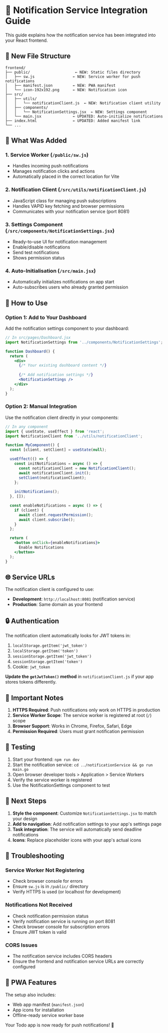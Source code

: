 # 🔔 Notification Service Integration Guide

This guide explains how the notification service has been integrated into your React frontend.

## 📁 **New File Structure**

```
frontend/
├── public/                    ← NEW: Static files directory
│   ├── sw.js                 ← NEW: Service worker for push notifications
│   ├── manifest.json         ← NEW: PWA manifest
│   └── icon-192x192.png      ← NEW: Notification icon
├── src/
│   ├── utils/
│   │   └── notificationClient.js  ← NEW: Notification client utility
│   ├── components/
│   │   └── NotificationSettings.jsx  ← NEW: Settings component
│   └── main.jsx              ← UPDATED: Auto-initialize notifications
├── index.html                ← UPDATED: Added manifest link
└── ...
```

## 🚀 **What Was Added**

### 1. **Service Worker** (`/public/sw.js`)
- Handles incoming push notifications
- Manages notification clicks and actions
- Automatically placed in the correct location for Vite

### 2. **Notification Client** (`/src/utils/notificationClient.js`)
- JavaScript class for managing push subscriptions
- Handles VAPID key fetching and browser permissions
- Communicates with your notification service (port 8081)

### 3. **Settings Component** (`/src/components/NotificationSettings.jsx`)
- Ready-to-use UI for notification management
- Enable/disable notifications
- Send test notifications
- Shows permission status

### 4. **Auto-Initialisation** (`/src/main.jsx`)
- Automatically initializes notifications on app start
- Auto-subscribes users who already granted permission

## 🔧 **How to Use**

### **Option 1: Add to Your Dashboard**

Add the notification settings component to your dashboard:

```jsx
// In src/pages/Dashboard.jsx
import NotificationSettings from '../components/NotificationSettings';

function Dashboard() {
  return (
    <div>
      {/* Your existing dashboard content */}
      
      {/* Add notification settings */}
      <NotificationSettings />
    </div>
  );
}
```

### **Option 2: Manual Integration**

Use the notification client directly in your components:

```jsx
// In any component
import { useState, useEffect } from 'react';
import NotificationClient from '../utils/notificationClient';

function MyComponent() {
  const [client, setClient] = useState(null);

  useEffect(() => {
    const initNotifications = async () => {
      const notificationClient = new NotificationClient();
      await notificationClient.init();
      setClient(notificationClient);
    };
    
    initNotifications();
  }, []);

  const enableNotifications = async () => {
    if (client) {
      await client.requestPermission();
      await client.subscribe();
    }
  };

  return (
    <button onClick={enableNotifications}>
      Enable Notifications
    </button>
  );
}
```

## 🌐 **Service URLs**

The notification client is configured to use:
- **Development**: `http://localhost:8081` (notification service)
- **Production**: Same domain as your frontend

## 🔒 **Authentication**

The notification client automatically looks for JWT tokens in:
1. `localStorage.getItem('jwt_token')`
2. `localStorage.getItem('token')`
3. `sessionStorage.getItem('jwt_token')`
4. `sessionStorage.getItem('token')`
5. Cookie: `jwt_token`

**Update the `getJwtToken()` method** in `notificationClient.js` if your app stores tokens differently.

## 🚨 **Important Notes**

1. **HTTPS Required**: Push notifications only work on HTTPS in production
2. **Service Worker Scope**: The service worker is registered at root (`/`) scope
3. **Browser Support**: Works in Chrome, Firefox, Safari, Edge
4. **Permission Required**: Users must grant notification permission

## 🧪 **Testing**

1. Start your frontend: `npm run dev`
2. Start the notification service: `cd ../notificationService && go run main.go`
3. Open browser developer tools > Application > Service Workers
4. Verify the service worker is registered
5. Use the NotificationSettings component to test

## 🔄 **Next Steps**

1. **Style the component**: Customize `NotificationSettings.jsx` to match your design
2. **Add to navigation**: Add notification settings to your app's settings page
3. **Task integration**: The service will automatically send deadline notifications
4. **Icons**: Replace placeholder icons with your app's actual icons

## 🐛 **Troubleshooting**

### Service Worker Not Registering
- Check browser console for errors
- Ensure `sw.js` is in `/public/` directory
- Verify HTTPS is used (or localhost for development)

### Notifications Not Received
- Check notification permission status
- Verify notification service is running on port 8081
- Check browser console for subscription errors
- Ensure JWT token is valid

### CORS Issues
- The notification service includes CORS headers
- Ensure the frontend and notification service URLs are correctly configured

## 📱 **PWA Features**

The setup also includes:
- Web app manifest (`manifest.json`)
- App icons for installation
- Offline-ready service worker base

Your Todo app is now ready for push notifications! 🎉
